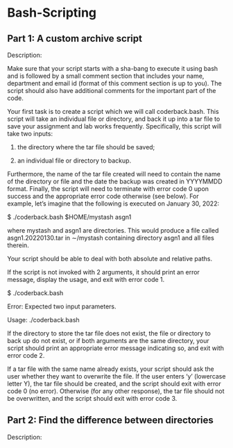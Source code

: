 # Bash-Scripting

<h2>Part 1: A custom archive script</h2>
Description:

Make sure that your script starts with a sha-bang to execute it using bash and is followed by a small comment section that includes your name, department and email id (format of this comment section is up to you). The script should also have additional comments for the important part of the code.

Your first task is to create a script which we will call coderback.bash. This script will take an individual file or directory, and back it up into a tar file to save your assignment and lab works frequently. Specifically, this script will take two inputs:

1. the directory where the tar file should be saved;

2. an individual file or directory to backup.

Furthermore, the name of the tar file created will need to contain the name of the directory or file and the
date the backup was created in YYYYMMDD format. Finally, the script will need to terminate with error code 0 upon success and the appropriate error code otherwise (see below).
For example, let’s imagine that the following is executed on January 30, 2022:

$ ./coderback.bash $HOME/mystash asgn1

where mystash and asgn1 are directories. This would produce a file called asgn1.20220130.tar in ∼/mystash
containing directory asgn1 and all files therein.

Your script should be able to deal with both absolute and relative paths.

If the script is not invoked with 2 arguments, it should print an error message, display the usage, and exit with error code 1.

$ ./coderback.bash

Error: Expected two input parameters.

Usage: ./coderback.bash <backupdirectory> <fileordirtobackup>

If the directory to store the tar file does not exist, the file or directory to back up do not exist, or if both arguments are the same directory, your script should print an appropriate error message indicating so, and exit with error code 2.

If a tar file with the same name already exists, your script should ask the user whether they want to overwrite the file. If the user enters ‘y’ (lowercase letter Y), the tar file should be created, and the script should exit with error code 0 (no error). Otherwise (for any other response), the tar file should not be overwritten, and the script should exit with error code 3.

<h2>Part 2: Find the difference between directories</h2>
Description:
